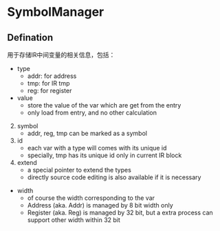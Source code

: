 # SymbolManager

## Defination

用于存储IR中间变量的相关信息，包括：  
*   type
    *   addr: for address
    *   tmp: for IR tmp
    *   reg: for register
*   value
    *   store the value of the var which are get from the entry
    *   only load from entry, and no other calculation
2.  symbol
    *   addr, reg, tmp can be marked as a symbol
3.  id  
    *   each var with a type will comes with its unique id
    *   specially, tmp has its unique id only in current IR block
4.  extend
    *   a special pointer to extend the types
    *   directly source code editing is also available if it is necessary
*   width
    *   of course the width corresponding to the var
    *   Address (aka. Addr) is managed by 8 bit width only
    *   Register (aka. Reg) is managed by 32 bit, but a extra process can support other width within 32 bit

